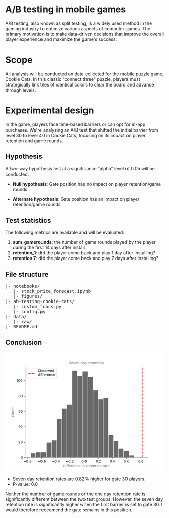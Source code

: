 # A/B testing in mobile games

A/B testing, also known as split testing, is a widely used method in the gaming industry to optimize various aspects of computer games. The primary motivation is to make data-driven decisions that improve the overall player experience and maximize the game's success.

# Scope
All analysis will be conducted on data collected for the mobile puzzle game, Cookie Cats. In this classic "connect three" puzzle, players must strategically link tiles of identical colors to clear the board and advance through levels.

# Experimental design

In the game, players face time-based barriers or can opt for in-app purchases. We're analyzing an A/B test that shifted the initial barrier from level 30 to level 40 in Cookie Cats, focusing on its impact on player retention and game rounds.

## Hypothesis
A two-way hypothesis test at a significance "alpha" level of 0.05 will be conducted.

* **Null hypothesis**: Gate position has no impact on player retention/game rounds.

* **Alternate hypothesis**: Gate position has an impact on player retention/game rounds.

## Test statistics

The following metrics are available and will be evaluated:

1. **sum_gamerounds**: the number of game rounds played by the player during the first 14 days after install.
2. **retention_1**: did the player come back and play 1 day after installing?
3. **retention 7**: did the player come back and play 7 days after installing?

## File structure
<pre>
|- notebooks/
   |- stock_price_forecast.ipynb
   |- figures/
|- ab-testing-cookie-cats/
   |- custom_funcs.py
   |- config.py
|- data/
   |- raw/
|- README.md
</pre>

## Conclusion
<img src="./notebooks/figures/7retention_sampling_distribution.png" 
     align="centre" 
     width="500" />

* Seven day retention rates are 0.82% higher for gate 30 players.
* P-value: 0.0

Neither the number of game rounds or the one day retention rate is significantly different between the two test groups. However, the seven day retention rate is significantly higher when the first barrier is set to gate 30. I would therefore reccomend the gate remains in this position.


